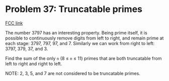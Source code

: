 # Problem 37: Truncatable primes

[FCC link](https://www.freecodecamp.org/learn/coding-interview-prep/project-euler/problem-37-truncatable-primes)

The number 3797 has an interesting property. Being prime itself, it is possible
to continuously remove digits from left to right, and remain prime at each
stage: 3797, 797, 97, and 7. Similarly we can work from right to left: 3797,
379, 37, and 3.

Find the sum of the only `n` (8 ≤ `n` ≤ 11) primes that are both truncatable
from left to right and right to left.

NOTE: 2, 3, 5, and 7 are not considered to be truncatable primes.
